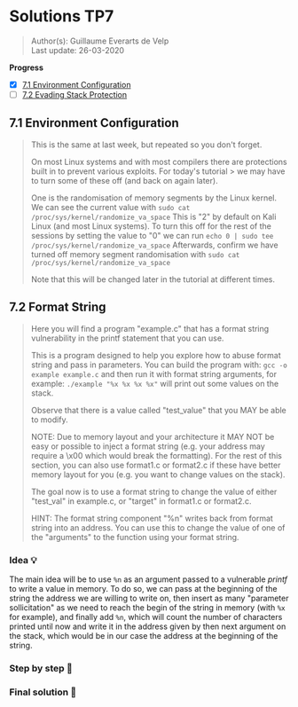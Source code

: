 # Solutions TP7
> Author(s): Guillaume Everarts de Velp  
> Last update: 26-03-2020

**Progress**
 - [x] [7.1 Environment Configuration](#71-environment-configuration)
 - [ ] [7.2 Evading Stack Protection](#72-format-string)

## 7.1 Environment Configuration
> This is the same at last week, but repeated so you don't forget.
> 
> On most Linux systems and with most compilers there are protections built in to prevent various exploits. For today's tutorial > we may have to turn some of these off (and back on again later).
> 
> One is the randomisation of memory segments by the Linux kernel. We can see the current value with `sudo cat /proc/sys/kernel/randomize_va_space`
> This is "2" by default on Kali Linux (and most Linux systems). To turn this off for the rest of the sessions by setting the value to "0" we can run `echo 0 | sudo tee /proc/sys/kernel/randomize_va_space`
> Afterwards, confirm we have turned off memory segment randomisation with `sudo cat /proc/sys/kernel/randomize_va_space`
> 
> Note that this will be changed later in the tutorial at different times.

## 7.2 Format String
> Here you will find a program "example.c" that has a format string vulnerability in the printf statement that you can use.
> 
> This is a program designed to help you explore how to abuse format string and pass in parameters. You can build the program with: `gcc -o example example.c` and then run it with format string arguments, for example: `./example "%x %x %x %x"` will print out some values on the stack.
> 
> Observe that there is a value called "test_value" that you MAY be able to modify.
> 
> NOTE: Due to memory layout and your architecture it MAY NOT be easy or possible to inject a format string (e.g. your address may require a \x00 which would break the formatting). For the rest of this section, you can also use format1.c or format2.c if these have better memory layout for you (e.g. you want to change values on the stack).
> 
> The goal now is to use a format string to change the value of either "test_val" in example.c, or "target" in format1.c or format2.c.
> 
> HINT: The format string component "%n" writes back from format string into an address. You can use this to change the value of one of the "arguments" to the function using your format string.

### Idea :bulb:
The main idea will be to use `%n` as an argument passed to a vulnerable *printf* to write a value in memory.  To do so, we can pass at the beginning of the string the address we are willing to write on, then insert as many "parameter sollicitation" as we need to reach the begin of the string in memory (with `%x` for example), and finally add `%n`, which will count the number of characters printed until now and write it in the address given by then next argument on the stack, which would be in our case the address at the beginning of the string.

### Step by step :walking:

### Final solution :running:
